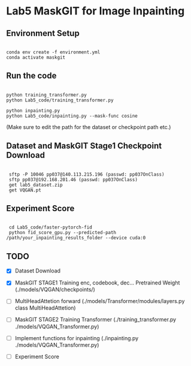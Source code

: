 # Lab5 MaskGIT for Image Inpainting
## Environment Setup
<pre><code>
conda env create -f environment.yml
conda activate maskgit
</code></pre>

## Run the code

<pre><code>
python training_transformer.py
python Lab5_code/training_transformer.py

python inpainting.py
python Lab5_code/inpainting.py --mask-func cosine
</code></pre>
(Make sure to edit the path for the dataset or checkpoint path etc.)

## Dataset and MaskGIT Stage1 Checkpoint Download
<pre><code>
 sftp -P 10046 pp037@140.113.215.196 (passwd: pp037OnClass)
 sftp pp037@192.168.201.46 (passwd: pp037OnClass)
 get lab5_dataset.zip
 get VQGAN.pt
</code></pre>

## Experiment Score
<pre><code>
 cd Lab5_code/faster-pytorch-fid
 python fid_score_gpu.py --predicted-path /path/your_inpainting_results_folder --device cuda:0
</code></pre>

## TODO
- [x] Dataset Download 
- [x] MaskGIT STAGE1 Training enc, codebook, dec... Pretrained Weight (./models/VQGAN/checkpoints/)
- [ ] MultiHeadAttetion forward (./models/Transformer/modules/layers.py class MultiHeadAttetion)
- [ ] MaskGIT STAGE2 Training Transformer (./training_transformer.py ./models/VQGAN_Transformer.py)
- [ ] Implement functions for inpainting (./inpainting.py ./models/VQGAN_Transformer.py)
- [ ] Experiment Score

  

